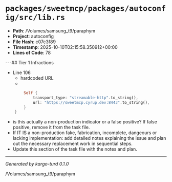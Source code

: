 # `packages/sweetmcp/packages/autoconfig/src/lib.rs`

- **Path**: /Volumes/samsung_t9/paraphym
- **Project**: autoconfig
- **File Hash**: c07c3f89  
- **Timestamp**: 2025-10-10T02:15:58.350912+00:00  
- **Lines of Code**: 78

---## Tier 1 Infractions 


- Line 106
  - hardcoded URL
  - 

```rust
        Self {
            transport_type: "streamable-http".to_string(),
            url: "https://sweetmcp.cyrup.dev:8443".to_string(),
        }
    }
```

- is this actually a non-production indicator or a false positive? If false positive, remove it from the task file.
- If IT IS a non-production fake, fabrication, incomplete, dangeours or lacking implementation: add detailed notes explaining the issue and plan out the necessary replacement work in sequential steps. 
- Update this section of the task file with the notes and plan.

---

*Generated by kargo-turd 0.1.0*

/Volumes/samsung_t9/paraphym